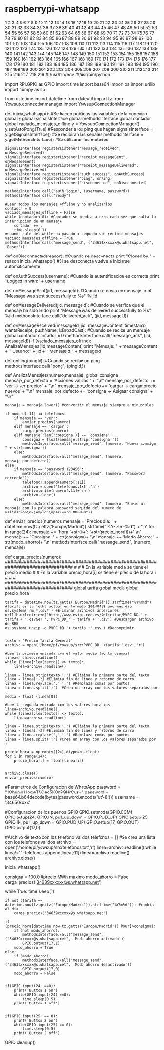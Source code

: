 # raspberrypi-whatsapp

1
2
3
4
5
6
7
8
9
10
11
12
13
14
15
16
17
18
19
20
21
22
23
24
25
26
27
28
29
30
31
32
33
34
35
36
37
38
39
40
41
42
43
44
45
46
47
48
49
50
51
52
53
54
55
56
57
58
59
60
61
62
63
64
65
66
67
68
69
70
71
72
73
74
75
76
77
78
79
80
81
82
83
84
85
86
87
88
89
90
91
92
93
94
95
96
97
98
99
100
101
102
103
104
105
106
107
108
109
110
111
112
113
114
115
116
117
118
119
120
121
122
123
124
125
126
127
128
129
130
131
132
133
134
135
136
137
138
139
140
141
142
143
144
145
146
147
148
149
150
151
152
153
154
155
156
157
158
159
160
161
162
163
164
165
166
167
168
169
170
171
172
173
174
175
176
177
178
179
180
181
182
183
184
185
186
187
188
189
190
191
192
193
194
195
196
197
198
199
200
201
202
203
204
205
206
207
208
209
210
211
212
213
214
215
216
217
218
219
#!/usr/bin/env
#!/usr/bin/python
 
import RPi.GPIO as GPIO
import time
import base64 
import os
import urllib
import numpy as np
 
 
from datetime import datetime
from dateutil import tz
from Yowsup.connectionmanager import YowsupConnectionManager
 
def inicia_whatsapp():
    #Se hacen publicas las variables de la conexion
    global y 
    global signalsInterface
    global methodsInterface
    global contador
    global vaciado_mensajes_offline
    y = YowsupConnectionManager() 
    y.setAutoPong(True) #Responder a los ping que hagan
    signalsInterface = y.getSignalsInterface() #Se recibiran las senales
    methodsInterface = y.getMethodsInterface() #Se utilizaran los metodos
 
    signalsInterface.registerListener("message_received", onMessageReceived)
    signalsInterface.registerListener("receipt_messageSent", onMessageSent)
    signalsInterface.registerListener("receipt_messageDelivered", onMessageDelivered)
    signalsInterface.registerListener("auth_success", onAuthSuccess)
    signalsInterface.registerListener("ping", onPing)
    signalsInterface.registerListener("disconnected", onDisconnected)
 
    methodsInterface.call("auth_login", (username, password))
    methodsInterface.call("ready")
     
    #Leer todos los mensajes offline y no analizarlos
    contador = 0
    vaciado_mensajes_offline = False
    while (contador<10): #Contador se pondra a cero cada vez que salta la interrupcion de un mensaje
        contador += 1
        time.sleep(0.1)
    #Cuando sale del while ha pasado 1 segundo sin recibir mensajes
    vaciado_mensajes_offline = True
    methodsInterface.call("message_send", ("34639xxxxxx@s.whatsapp.net", 'Reset'))
 
 
def onDisconnected(reason): #Cuando se desconecta
        print "Closed by:" + reason
    inicia_whatsapp() #Si se desconecta vuelve a iniciarse automaticamente
 
def onAuthSuccess(username): #Cuando la autentificacion es correcta
        print "Logged in with:" + username
 
def onMessageSent(jid, messageId): #Cuando se envia un mensaje
        print "Message was sent successfully to %s" % jid
 
def onMessageDelivered(jid, messageId): #Cuando se verifica que el mensaje ha sido leido
        print "Message was delivered successfully to %s" %jid
        methodsInterface.call("delivered_ack", (jid, messageId))
 
def onMessageReceived(messageId, jid, messageContent, timestamp, wantsReceipt, pushName, isBroadCast): #Cuando se recibe un mensaje
    global contador
    contador = 0
    methodsInterface.call("message_ack", (jid, messageId))
    if (vaciado_mensajes_offline):  
        AnalizaMensajes(jid,messageContent) 
    print "Mensaje: " + messageContent + " Usuario:" + jid + " MensajeId:" + messageId
 
def onPing(pingId): #Cuando se recibe un ping
        methodsInterface.call("pong", (pingId,))
 
def AnalizaMensajes(numero,mensaje):
    global consigna
    mensaje_por_defecto = 'Acciones validas:' + "\n"
    mensaje_por_defecto += 'ver -> ver precios' + "\n"
    mensaje_por_defecto += 'cargar -> cargar precio nuevos' + "\n"
    mensaje_por_defecto += 'consigna -> Asignar consigna' + "\n"
 
    mensaje = mensaje.lower() #convertir el mensaje siempre a minusculas
 
    if numero[:11] in telefonos:
        if mensaje == 'ver':
            enviar_precios(numero)
        elif mensaje == 'cargar':
            carga_precios(numero)
        elif mensaje[:len('consigna')] == 'consigna':
            consigna = float(mensaje.strip('consigna '))
            methodsInterface.call("message_send", (numero, "Nueva consiga: " + str(consigna)))
        else:
            methodsInterface.call("message_send", (numero, mensaje_por_defecto))
    else:
        if mensaje == 'password 123456':
            methodsInterface.call("message_send", (numero, "Password correcto"))
            telefonos.append(numero[:11])
            archivo = open('telefonos.txt','a')
            archivo.write(numero[:11]+'\n')
            archivo.close()
        else:
            methodsInterface.call("message_send", (numero, "Envie un mensaje con la palabra password seguido del numero de validacion\nEjemplo:\npassword 000000"))
 
def enviar_precios(numero):
    mensaje = 'Precios dia: ' + datetime.now(tz.gettz('Europe/Madrid')).strftime("%Y-%m-%d") + '\n'
    for i in range(24):
        mensaje += 'Hora '+str(i)+': '+str(precio_hora[i])+' \n'
    mensaje += 'Consigna: ' + str(consigna)+ '\n'
    mensaje += 'Modo Ahorro: ' + str(modo_ahorro)+ '\n'
    methodsInterface.call("message_send", (numero, mensaje))
 
def carga_precios(numero):
    #################################################################################
    #                                       #
    # En la variable media se tiene el precio medio                 #
    # En la variable precio_hora[i] se tiene el precio de la hora i         #
    #                                       #
    #################################################################################
    global tarifa
    global media
    global precio_hora
     
    tarifa = datetime.now(tz.gettz('Europe/Madrid')).strftime("%Y%m%d") #tarifa es la fecha actual en formato 20140418 ano mes dia
    os.system('rm *.csv*') #Eliminar archivos anteriores
    urllib.urlretrieve('http://www.esios.ree.es/Solicitar/PVPC_DD_' + tarifa + '.csv&es ','PVPC_DD_' + tarifa + '.csv') #Descargar archivo de REE
    os.system('unzip -o PVPC_DD_'+ tarifa +'.csv') #Decomprimir
 
 
    texto = 'Precio Tarifa General'
    archivo = open('/home/pi/yowsup/src/PVPC_DD_'+tarifa+'.csv','r')
 
    #Lee la primera entrada con el valor medio (no lo usamos)
    linea=archivo.readline()
    while (linea[:len(texto)] <> texto):
        linea=archivo.readline()
 
    linea = linea.strip(texto+';') #Elimina la primera parte del texto
    linea = linea[:-2] #Elimina fin de linea y retorno de carro
    linea = linea.replace(',','.') #Remplaza comas por puntos
    linea = linea.split(';')  #Crea un array con los valores separados por ;
    media = float (linea[0])
 
    #Lee la segunda entrada con los valores horarios
    linea=archivo.readline()
    while (linea[:len(texto)] <> texto):
        linea=archivo.readline()
 
    linea = linea.strip(texto+';') #Elimina la primera parte del texto
    linea = linea[:-2] #Elimina fin de linea y retorno de carro
    linea = linea.replace(',','.') #Remplaza comas por puntos
    linea = linea.split(';') #Crea un array con los valores separados por ;
 
    precio_hora = np.empty([24],dtype=np.float)
    for i in range(24):
        precio_hora[i] = float(linea[i])
 
 
    archivo.close()
    enviar_precios(numero)
 
#Parametros de Configuracion de WhatsApp
password = "1Ohumn1JoqwTVOec5K0n9GHrCus="
password = base64.b64decode(bytes(password.encode('utf-8')))
username = '34650xxxx'
 
#Configuracion de los puertos GPIO
GPIO.setmode(GPIO.BCM)
GPIO.setup(24, GPIO.IN, pull_up_down = GPIO.PUD_UP)
GPIO.setup(25, GPIO.IN, pull_up_down = GPIO.PUD_UP)
GPIO.setup(17, GPIO.OUT)
GPIO.output(17,0)
 
#Archivo de texto con los telefono validos
telefonos = [] #Se crea una lista con los telefonos validos
archivo = open('/home/pi/yowsup/src/telefonos.txt','r')
linea=archivo.readline()
while linea!="":
     telefonos.append(linea[:11])
     linea=archivo.readline()
archivo.close()
 
inicia_whatsapp()
 
consigna = 100.0 #precio MWh maximo
modo_ahorro = False
carga_precios('34639xxxxxx@s.whatsapp.net')
 
while True:
    time.sleep(1)
     
    if not (tarifa == datetime.now(tz.gettz('Europe/Madrid')).strftime("%Y%m%d")): #cambia el dia
        carga_precios('34639xxxxxx@s.whatsapp.net')
 
    if (precio_hora[datetime.now(tz.gettz('Europe/Madrid')).hour]>consigna):
        if (not modo_ahorro):
            methodsInterface.call("message_send", ("34639xxxxxx@s.whatsapp.net", 'Modo ahorro activado'))
            GPIO.output(17,1)
        modo_ahorro = True
    else:
        if (modo_ahorro):
            methodsInterface.call("message_send", ("34639xxxxxx@s.whatsapp.net", 'Modo ahorro desactivado'))
            GPIO.output(17,0)
        modo_ahorro = False
     
 
    if(GPIO.input(24) ==0):
        print('Button 1 on')
        while(GPIO.input(24) ==0):
            time.sleep(0.5) 
        print('Button 1 off')
 
 
    if(GPIO.input(25) == 0):
        print('Button 2 on')
        while(GPIO.input(25) == 0):
            time.sleep(0.5) 
        print('Button 2 off')
 
         
GPIO.cleanup()
